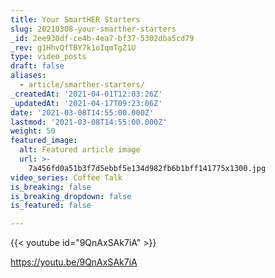 ```yaml
---
title: Your SmartHER Starters
slug: 20210308-your-smarther-starters
_id: 2ee930df-ce4b-4ea7-bf37-5302dba5cd79
_rev: g1HhvQfTBY7k1oIqmTgZ1U
type: video_posts
draft: false
aliases:
  - article/smarther-starters/
_createdAt: '2021-04-01T12:03:26Z'
_updatedAt: '2021-04-17T09:23:06Z'
date: '2021-03-08T14:55:00.000Z'
lastmod: '2021-03-08T14:55:00.000Z'
weight: 50
featured_image:
  alt: Featured article image
  url: >-
    7a456fd0a51b3f7d5ebbf5e134d982fb6b1bff141775x1300.jpg
video_series: Coffee Talk
is_breaking: false
is_breaking_dropdown: false
is_featured: false

---
```

{{< youtube id="9QnAxSAk7iA" >}}

https://youtu.be/9QnAxSAk7iA